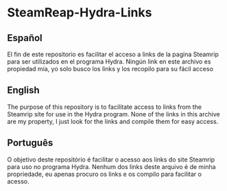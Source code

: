 # SteamReap-Hydra-Links
## Español
El fin de este repositorio es facilitar el acceso a links de la pagina Steamrip para ser utilizados en el programa Hydra. Ningún link en este archivo es propiedad mía, yo solo busco los links y los recopilo para su fácil acceso

## English
The purpose of this repository is to facilitate access to links from the Steamrip site for use in the Hydra program. None of the links in this archive are my property, I just look for the links and compile them for easy access.

## Português
O objetivo deste repositório é facilitar o acesso aos links do site Steamrip para uso no programa Hydra. Nenhum dos links deste arquivo é de minha propriedade, eu apenas procuro os links e os compilo para facilitar o acesso.
